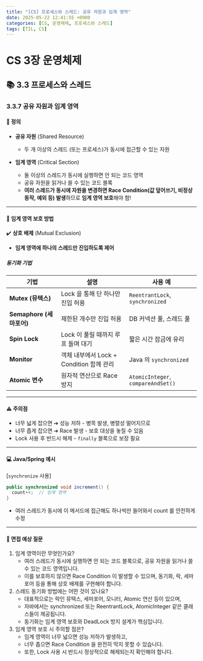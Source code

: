 ```yaml
---
title: "[CS] 프로세스와 스레드: 공유 자원과 임계 영역"
date: 2025-05-22 12:41:55 +0900
categories: [CS, 운영체제, 프로세스와 스레드]
tags: [TIL, CS]
---
```

# CS 3장 운영체제
## 📚 3.3 프로세스와 스레드

### 3.3.7 공유 자원과 임계 영역

#### 📘 정의
- **공유 자원** (Shared Resource)
  - 두 개 이상의 스레드 (또는 프로세스)가 동시에 접근할 수 있는 자원

- **임계 영역** (Critical Section)
  - 둘 이상의 스레드가 동시에 실행하면 안 되는 코드 영역
  - 공유 자원을 읽거나 쓸 수 있는 코드 블록
  - **여러 스레드가 동시에 자원을 변경하면 Race Condition(값 덮어쓰기, 비정상 동작, 예외 등) 발생**하므로 **임계 영역 보호**해야 함!

---

#### 📌 임계 영역 보호 방법
✔️ **상호 배제** (Mutual Exclusion)
- **임계 영역에 하나의 스레드만 진입하도록 제어**

##### 동기화 기법

| 기법              | 설명                             | 사용 예                           |
|-----------------|--------------------------------|--------------------------------|
| **Mutex (뮤텍스)**     | Lock 을 통해 단 하나만 진입 허용          | `ReentrantLock`, `synchronized`    |
| **Semaphore (세마포어)** | 제한된 개수만 진입 허용                  | DB 커넥션 풀, 스레드 풀                |
| **Spin Lock**       | Lock 이 풀릴 때까지 루프 돌며 대기         | 짧은 시간 잠금에 유리                   |
| **Monitor**         | 객체 내부에서 Lock + Condition 함께 관리 | Java 의 `synchronized`            |
| **Atomic 변수**       | 원자적 연산으로 Race 방지               | `AtomicInteger`, `compareAndSet()` |

---

#### ⚠️ 주의점
- 너무 넓게 잡으면 ➔ 성능 저하 - 병목 발생, 병렬성 떨어지므로
- 너무 좁게 잡으면 ➔ Race 발생 - 보호 대상을 놓칠 수 있음
- Lock 사용 후 반드시 해제 - `finally` 블록으로 보장 필요

---

#### 💻 Java/Spring 예시

[`synchronize` 사용]

```java
public synchronized void increment() {
  count++;  // 임계 영역
}
```
- 여러 스레드가 동시에 이 메서드에 접근해도 하나씩만 들어와서 count 를 안전하게 수정

---

#### 🎤 면접 예상 질문
1. 임계 영역이란 무엇인가요?
   - 여러 스레드가 동시에 실행하면 안 되는 코드 블록으로, 공유 자원을 읽거나 쓸 수 있는 코드 영역입니다.
   - 이를 보호하지 않으면 Race Condition 이 발생할 수 있으며, 동기화, 락, 세마포어 등을 통해 상호 배제를 구현해야 합니다.
2. 스레드 동기화 방법에는 어떤 것이 있나요?
   - 대표적으로는 락인 뮤텍스, 세마포어, 모니터, Atomic 연산 등이 있으며,
   - 자바에서는 synchronized 또는 ReentrantLock, AtomicInteger 같은 클래스들이 제공됩니다.
   - 동기화는 임계 영역 보호와 DeadLock 방지 설계가 핵심입니다.
3. 임계 영역 보호 시 주의할 점은?
   - 임계 영역이 너무 넓으면 성능 저하가 발생하고,
   - 너무 좁으면 Race Condition 을 완전히 막지 못할 수 있습니다.
   - 또한, Lock 사용 시 반드시 정상적으로 해제되는지 확인해야 합니다.

